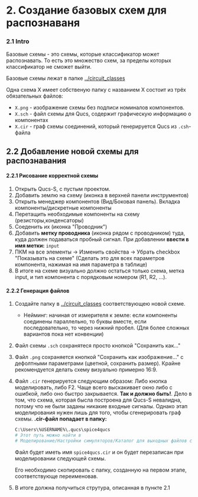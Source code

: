 # 2. Создание базовых схем для распознаваня

### 2.1 Intro
Базовые схемы - это схемы, которые классификатор может распознавать. То есть это множество схем, за пределы которых классификатор не сможет выйти.

Базовые схемы лежат в папке [../circuit_classes](../circuit_classes)

Одна схема X имеет собственую папку с названием X  состоит из трёх обязательных файлов:
* `X.png` - изображение схемы без подписи номиналов компонентов.
* `X.sch` - файл схемы для Qucs, содержит графическую информацию о компонентах
* `X.cir` - граф схемы соединений, который генерируется Qucs из `.csh`-файла


## 2.2 Добавление новой схемы для распознавания

####  2.2.1 Рисование корректной схемы
1. Открыть Qucs-S, с пустым проектом.
2. Добавить землю на схему (иконка в верхней панели инструментов)
3. Открыть менеджер компонентов (Вид/Боковая панель). Вкладка компоненты/дискретные компоненты
4. Перетащить необходимые компоненты на схему (резисторы,конденсаторы)
5. Соеденить их (иконка "Проводник")
6. Добавить **метку проводника** (иконка рядом с проводником) туда, куда должен подаваться пробный сигнал. При добавлении **ввести в имя метки:** `input`
7. ПКМ на все элементы -> Изменить свойства -> Убрать checkbox "Показывать на схеме" (Сделать это для всех параметров компонента, нажимая на имя параметра в таблице)
8. В итоге на схеме визуально должно остаться только схема, метка input, и тип компонента с порядковым номером (R1, R2, ...).

#### 2.2.2 Генерация файлов
1. Создайте папку в [../circuit_classes](../circuit_classes) соответствующею новой схеме.
   * Нейминг: начиная от измерителя к земле: если компоненты соединены параллельно, то буквы вместе, если последовательно, то через нижний пробел. (Для более сложных вариантов пока нет конвенции)
2. Файл схемы `.sch` сохранятеся просто кнопкой "Сохранить как..."
3. Файл `.png` сохраняется кнопкой "Сохранить как изображение..." с дефолтными параметрами (цветной, сохранить размер). Крайне рекомендуется делать схему визуально примерно 16:9.
4. Файл `.cir` генерируется следующим образом: Либо кнопка моделировать, либо F2. Чаще всего выскакивает окно либо с ошибкой, либо оно быстро закрывается. **Так и должно быть!**. Дело в том, что схема, которая бысла построена для Qucs-S невалидна, потому что не были заданы никакие входные сигналы. Однако этап моделирования нужен лишь для того, чтобы сгенерировать граф схемы. **.cir-файл попадает в папку:**
    ```bash
    C:\Users\%USERNAME%\.qucs\spice4qucs
    # Этот путь можно найти в 
    # Моделирование/Настройки симуляторов/Каталог для выходных файлов списка цепей
    ```
    Файл будет иметь имя `spice4qucs.cir` и он будет перезаписан при моделировании следующей схемы. 
    
    Его необходимо скопировать с папку, созданную на первом этапе, соответствующе переименовав. 
5. В итоге должна получиться струтура, описанная в пункте 2.1
   